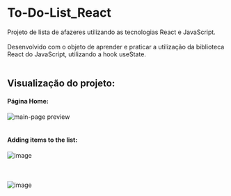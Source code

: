 # To-Do-List_React
Projeto de lista de afazeres utilizando as tecnologias React e JavaScript. </br></br>
Desenvolvido com o objeto de aprender e praticar a utilização da biblioteca React do JavaScript, utilizando a hook useState. </br></br>
## Visualização do projeto:
#### Página Home:
<img alt="main-page preview" src="https://user-images.githubusercontent.com/80121288/139743941-41d52cdc-8a27-4d06-955f-3b9a2bf6232c.png"/> </br></br>
#### Adding items to the list:
![image](https://user-images.githubusercontent.com/80121288/158452742-64e5125d-1533-4deb-a1c1-e5426ab0b334.png) </br></br>
</br></br>
![image](https://user-images.githubusercontent.com/80121288/158452787-b7e2e1ee-08a4-446a-a87a-b8b55bda39bf.png)
